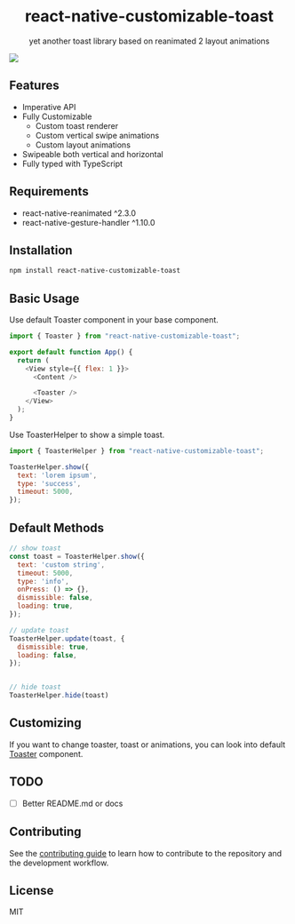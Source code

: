 <h1 align="center">react-native-customizable-toast</h1>

<p align="center">
  <p align="center">yet another toast library based on reanimated 2 layout animations</p>
  <img src="https://imgur.com/vpOfl05.gif" />
</p>


## Features
- Imperative API
- Fully Customizable
  - Custom toast renderer
  - Custom vertical swipe animations
  - Custom layout animations
- Swipeable both vertical and horizontal
- Fully typed with TypeScript

## Requirements
- react-native-reanimated ^2.3.0
- react-native-gesture-handler ^1.10.0

## Installation

```sh
npm install react-native-customizable-toast
```

## Basic Usage
Use default Toaster component in your base component.

```js
import { Toaster } from "react-native-customizable-toast";

export default function App() {
  return (
    <View style={{ flex: 1 }}>
      <Content />

      <Toaster />
    </View>
  );
}

```

Use ToasterHelper to show a simple toast.

```js
import { ToasterHelper } from "react-native-customizable-toast";

ToasterHelper.show({
  text: 'lorem ipsum',
  type: 'success',
  timeout: 5000,
});

```

## Default Methods

```js
// show toast
const toast = ToasterHelper.show({
  text: 'custom string',
  timeout: 5000,
  type: 'info',
  onPress: () => {},
  dismissible: false,
  loading: true,
});

// update toast
ToasterHelper.update(toast, {
  dismissible: true,
  loading: false,
});


// hide toast
ToasterHelper.hide(toast)
```
## Customizing

If you want to change toaster, toast or animations, you can look into default [Toaster](https://github.com/kubilaysalih/react-native-customizable-toast/blob/main/src/Toaster.tsx) component.


## TODO
- [ ] Better README.md or docs

## Contributing

See the [contributing guide](CONTRIBUTING.md) to learn how to contribute to the repository and the development workflow.

## License

MIT

